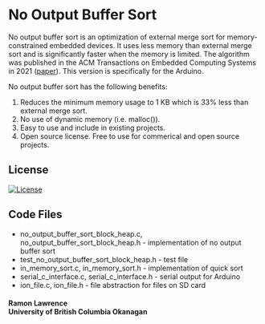 # No Output Buffer Sort

No output buffer sort is an optimization of external merge sort for memory-constrained embedded devices. It uses less memory than external merge sort and is significantly faster when the memory is limited. The algorithm was published in the ACM Transactions on Embedded Computing Systems in 2021 ([paper](https://dl.acm.org/doi/10.1145/3446976)). This version is specifically for the Arduino.

No output buffer sort  has the following benefits:

1. Reduces the minimum memory usage to 1 KB which is 33% less than external merge sort.
2. No use of dynamic memory (i.e. malloc()). 
3. Easy to use and include in existing projects. 
4. Open source license. Free to use for commerical and open source projects.

## License
[![License](https://img.shields.io/badge/License-BSD%203--Clause-blue.svg)](https://opensource.org/licenses/BSD-3-Clause)

## Code Files

* no_output_buffer_sort_block_heap.c, no_output_buffer_sort_block_heap.h - implementation of no output buffer sort
* test_no_output_buffer_sort_block_heap.h - test file
* in_memory_sort.c, in_memory_sort.h - implementation of quick sort
* serial_c_interface.c, serial_c_interface.h - serial output for Arduino
* ion_file.c, ion_file.h - file abstraction for files on SD card

#### Ramon Lawrence<br>University of British Columbia Okanagan
